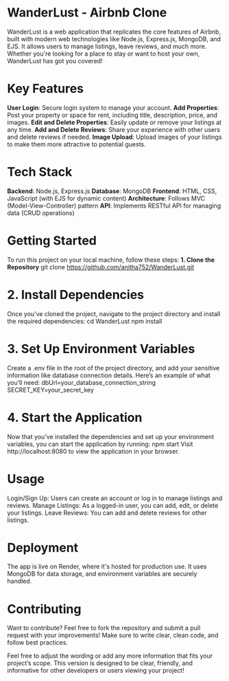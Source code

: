# WanderLust - Airbnb Clone
WanderLust is a web application that replicates the core features of Airbnb, built with modern web technologies like Node.js, Express.js, MongoDB, and EJS. It allows users to manage listings, leave reviews, and much more. Whether you're looking for a place to stay or want to host your own, WanderLust has got you covered!

# Key Features
**User Login**: Secure login system to manage your account.
**Add Properties**: Post your property or space for rent, including title, description, price, and images.
**Edit and Delete Properties**: Easily update or remove your listings at any time.
**Add and Delete Reviews**: Share your experience with other users and delete reviews if needed.
**Image Upload**: Upload images of your listings to make them more attractive to potential guests.

# Tech Stack
**Backend**: Node.js, Express.js
**Database**: MongoDB
**Frontend**: HTML, CSS, JavaScript (with EJS for dynamic content)
**Architecture**: Follows MVC (Model-View-Controller) pattern
**API**: Implements RESTful API for managing data (CRUD operations)

# Getting Started
To run this project on your local machine, follow these steps:
**1. Clone the Repository**
git clone https://github.com/anitha752/WanderLust.git
# 2. Install Dependencies
Once you’ve cloned the project, navigate to the project directory and install the required dependencies:
cd WanderLust
npm install
# 3. Set Up Environment Variables
Create a .env file in the root of the project directory, and add your sensitive information like database connection details. Here’s an example of what you’ll need:
dbUrl=your_database_connection_string
SECRET_KEY=your_secret_key
# 4. Start the Application
Now that you’ve installed the dependencies and set up your environment variables, you can start the application by running:
npm start
Visit http://localhost:8080 to view the application in your browser.

# Usage
Login/Sign Up: Users can create an account or log in to manage listings and reviews.
Manage Listings: As a logged-in user, you can add, edit, or delete your listings.
Leave Reviews: You can add and delete reviews for other listings.

# Deployment
The app is live on Render, where it's hosted for production use. It uses MongoDB for data storage, and environment variables are securely handled.

# Contributing
Want to contribute? Feel free to fork the repository and submit a pull request with your improvements! Make sure to write clear, clean code, and follow best practices.

Feel free to adjust the wording or add any more information that fits your project’s scope. This version is designed to be clear, friendly, and informative for other developers or users viewing your project!
